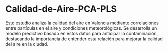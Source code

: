 # Calidad-de-Aire-PCA-PLS
Este estudio analiza la calidad del aire en Valencia mediante correlaciones entre partículas en el aire y condiciones meteorológicas. Se desarrolla un modelo predictivo basado en estos datos para anticipar la contaminación, destacando la importancia de entender esta relación para mejorar la calidad del aire en la ciudad.

